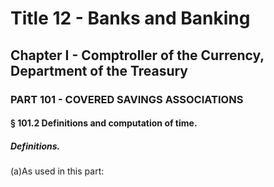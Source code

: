 
# Title 12 - Banks and Banking
## Chapter I - Comptroller of the Currency, Department of the Treasury
### PART 101 - COVERED SAVINGS ASSOCIATIONS
#### § 101.2 Definitions and computation of time.
##### Definitions.

(a)As used in this part:
